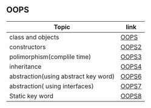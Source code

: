 ## OOPS
| Topic |link |
| ------------- | ------------- |
| class and objects | [OOPS](https://github.com/thanmaisai/REVA-university-CSE---programs/blob/main/Placement/OOPS%20/OOPS.java)  |
| constructors  | [OOPS2](https://github.com/thanmaisai/REVA-university-CSE---programs/blob/main/Placement/OOPS%20/OOPS2.java)  |
| polimorphism(complile time)  | [OOPS3](https://github.com/thanmaisai/REVA-university-CSE---programs/blob/main/Placement/OOPS%20/OOPS3.java) |
| inheritance  | [OOPS4](https://github.com/thanmaisai/REVA-university-CSE---programs/blob/main/Placement/OOPS%20/OOPS4.java)  | 
| abstraction(using abstract key word)  | [OOPS6](https://github.com/thanmaisai/REVA-university-CSE---programs/blob/main/Placement/OOPS%20/OOPS6.java)  |
| abstraction( using interfaces)  | [OOPS7](https://github.com/thanmaisai/REVA-university-CSE---programs/blob/main/Placement/OOPS%20/OOPS7.java) |
| Static key word | [OOPS8](https://github.com/thanmaisai/REVA-university-CSE---programs/blob/main/Placement/OOPS%20/OOPS8.java) |

